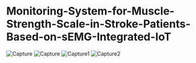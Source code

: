 # Monitoring-System-for-Muscle-Strength-Scale-in-Stroke-Patients-Based-on-sEMG-Integrated-IoT
![Capture](https://github.com/AdiGunaDharma/Monitoring-System-for-Muscle-Strength-Scale-in-Stroke-Patients-Based-on-sEMG-Integrated-IoT/assets/111425085/f1c156a4-25ab-4d3a-b0cd-13aecf77a7fa)
![Capture](https://github.com/AdiGunaDharma/Monitoring-System-for-Muscle-Strength-Scale-in-Stroke-Patients-Based-on-sEMG-Integrated-IoT/assets/111425085/fe2cfebe-01b7-44da-92ad-25b4ae0d91a1)
![Capture1](https://github.com/AdiGunaDharma/Monitoring-System-for-Muscle-Strength-Scale-in-Stroke-Patients-Based-on-sEMG-Integrated-IoT/assets/111425085/e237e9d0-c430-4108-969a-47517ce60315)
![Capture2](https://github.com/AdiGunaDharma/Monitoring-System-for-Muscle-Strength-Scale-in-Stroke-Patients-Based-on-sEMG-Integrated-IoT/assets/111425085/ff8e3afb-3225-4611-bc9d-1ba4811ccd16)
